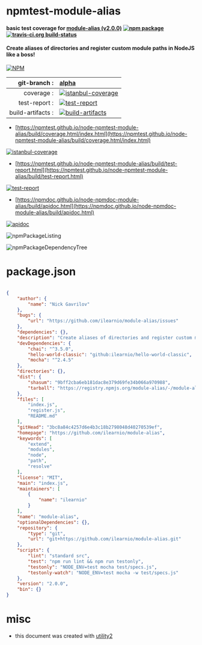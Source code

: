 # npmtest-module-alias

#### basic test coverage for  [module-alias (v2.0.0)](https://github.com/ilearnio/module-alias)  [![npm package](https://img.shields.io/npm/v/npmtest-module-alias.svg?style=flat-square)](https://www.npmjs.org/package/npmtest-module-alias) [![travis-ci.org build-status](https://api.travis-ci.org/npmtest/node-npmtest-module-alias.svg)](https://travis-ci.org/npmtest/node-npmtest-module-alias)

#### Create aliases of directories and register custom module paths in NodeJS like a boss!

[![NPM](https://nodei.co/npm/module-alias.png?downloads=true&downloadRank=true&stars=true)](https://www.npmjs.com/package/module-alias)

| git-branch : | [alpha](https://github.com/npmtest/node-npmtest-module-alias/tree/alpha)|
|--:|:--|
| coverage : | [![istanbul-coverage](https://npmtest.github.io/node-npmtest-module-alias/build/coverage.badge.svg)](https://npmtest.github.io/node-npmtest-module-alias/build/coverage.html/index.html)|
| test-report : | [![test-report](https://npmtest.github.io/node-npmtest-module-alias/build/test-report.badge.svg)](https://npmtest.github.io/node-npmtest-module-alias/build/test-report.html)|
| build-artifacts : | [![build-artifacts](https://npmtest.github.io/node-npmtest-module-alias/glyphicons_144_folder_open.png)](https://github.com/npmtest/node-npmtest-module-alias/tree/gh-pages/build)|

- [https://npmtest.github.io/node-npmtest-module-alias/build/coverage.html/index.html](https://npmtest.github.io/node-npmtest-module-alias/build/coverage.html/index.html)

[![istanbul-coverage](https://npmtest.github.io/node-npmtest-module-alias/build/screenCapture.buildCi.browser.%252Ftmp%252Fbuild%252Fcoverage.lib.html.png)](https://npmtest.github.io/node-npmtest-module-alias/build/coverage.html/index.html)

- [https://npmtest.github.io/node-npmtest-module-alias/build/test-report.html](https://npmtest.github.io/node-npmtest-module-alias/build/test-report.html)

[![test-report](https://npmtest.github.io/node-npmtest-module-alias/build/screenCapture.buildCi.browser.%252Ftmp%252Fbuild%252Ftest-report.html.png)](https://npmtest.github.io/node-npmtest-module-alias/build/test-report.html)

- [https://npmdoc.github.io/node-npmdoc-module-alias/build/apidoc.html](https://npmdoc.github.io/node-npmdoc-module-alias/build/apidoc.html)

[![apidoc](https://npmdoc.github.io/node-npmdoc-module-alias/build/screenCapture.buildCi.browser.%252Ftmp%252Fbuild%252Fapidoc.html.png)](https://npmdoc.github.io/node-npmdoc-module-alias/build/apidoc.html)

![npmPackageListing](https://npmtest.github.io/node-npmtest-module-alias/build/screenCapture.npmPackageListing.svg)

![npmPackageDependencyTree](https://npmtest.github.io/node-npmtest-module-alias/build/screenCapture.npmPackageDependencyTree.svg)



# package.json

```json

{
    "author": {
        "name": "Nick Gavrilov"
    },
    "bugs": {
        "url": "https://github.com/ilearnio/module-alias/issues"
    },
    "dependencies": {},
    "description": "Create aliases of directories and register custom module paths in NodeJS like a boss!",
    "devDependencies": {
        "chai": "^3.5.0",
        "hello-world-classic": "github:ilearnio/hello-world-classic",
        "mocha": "^2.4.5"
    },
    "directories": {},
    "dist": {
        "shasum": "9bff2cba6eb181dac8e379d69fe34b066a970988",
        "tarball": "https://registry.npmjs.org/module-alias/-/module-alias-2.0.0.tgz"
    },
    "files": [
        "index.js",
        "register.js",
        "README.md"
    ],
    "gitHead": "3bc8a84c4257d6e4b3c18b2798048d40270539ef",
    "homepage": "https://github.com/ilearnio/module-alias",
    "keywords": [
        "extend",
        "modules",
        "node",
        "path",
        "resolve"
    ],
    "license": "MIT",
    "main": "index.js",
    "maintainers": [
        {
            "name": "ilearnio"
        }
    ],
    "name": "module-alias",
    "optionalDependencies": {},
    "repository": {
        "type": "git",
        "url": "git+https://github.com/ilearnio/module-alias.git"
    },
    "scripts": {
        "lint": "standard src",
        "test": "npm run lint && npm run testonly",
        "testonly": "NODE_ENV=test mocha test/specs.js",
        "testonly-watch": "NODE_ENV=test mocha -w test/specs.js"
    },
    "version": "2.0.0",
    "bin": {}
}
```



# misc
- this document was created with [utility2](https://github.com/kaizhu256/node-utility2)
